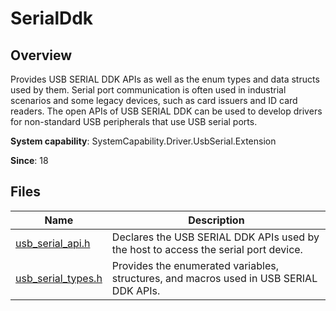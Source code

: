 # SerialDdk
<!--Kit: Driver Development Kit-->
<!--Subsystem: Driver-->
<!--Owner: @lixinsheng2-->
<!--Designer: @w00373942-->
<!--Tester: @dong-dongzhen-->
<!--Adviser: @w_Machine_cc-->

## Overview

Provides USB SERIAL DDK APIs as well as the enum types and data structs used by them. Serial port communication is often used in industrial scenarios and some legacy devices, such as card issuers and ID card readers. The open APIs of USB SERIAL DDK can be used to develop drivers for non-standard USB peripherals that use USB serial ports.

**System capability**: SystemCapability.Driver.UsbSerial.Extension

**Since**: 18
## Files

| Name| Description|
| -- | -- |
| [usb_serial_api.h](capi-usb-serial-api-h.md) | Declares the USB SERIAL DDK APIs used by the host to access the serial port device.|
| [usb_serial_types.h](capi-usb-serial-types-h.md) | Provides the enumerated variables, structures, and macros used in USB SERIAL DDK APIs.|
